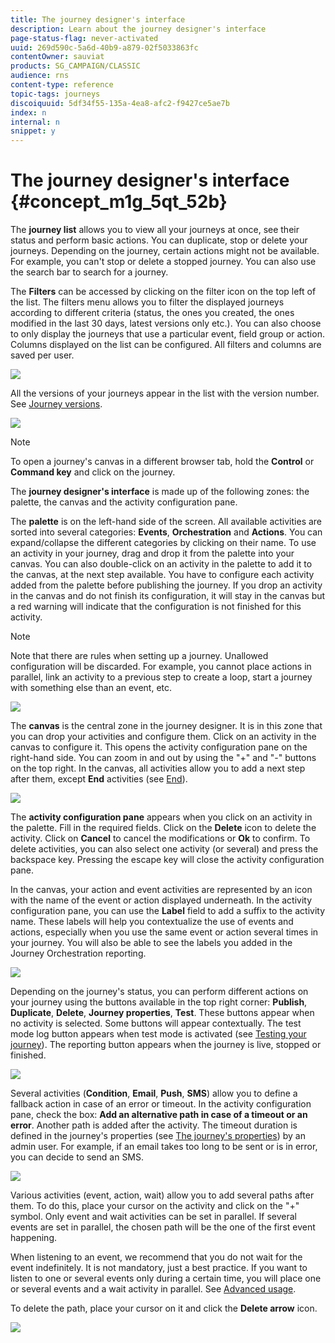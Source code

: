 ```yaml
---
title: The journey designer's interface
description: Learn about the journey designer's interface
page-status-flag: never-activated
uuid: 269d590c-5a6d-40b9-a879-02f5033863fc
contentOwner: sauviat
products: SG_CAMPAIGN/CLASSIC
audience: rns
content-type: reference
topic-tags: journeys
discoiquuid: 5df34f55-135a-4ea8-afc2-f9427ce5ae7b
index: n
internal: n
snippet: y
---
```


# The journey designer's interface {#concept_m1g_5qt_52b}

The **journey list** allows you to view all your journeys at once, see their status and perform basic actions. You can duplicate, stop or delete your journeys. Depending on the journey, certain actions might not be available. For example, you can't stop or delete a stopped journey. You can also use the search bar to search for a journey.

The **Filters** can be accessed by clicking on the filter icon on the top left of the list. The filters menu allows you to filter the displayed journeys according to different criteria (status, the ones you created, the ones modified in the last 30 days, latest versions only etc.). You can also choose to only display the journeys that use a particular event, field group or action. Columns displayed on the list can be configured. All filters and columns are saved per user.

![](../assets/journey74.png)

All the versions of your journeys appear in the list with the version number. See [Journey versions](../building-journeys/journeyversions.md#concept_ldc_k55_zgb).

![](../assets/journey37.png)

>[!NOTE]
>
>To open a journey's canvas in a different browser tab, hold the **Control** or **Command key** and click on the journey.

The **journey designer's interface** is made up of the following zones: the palette, the canvas and the activity configuration pane.

The **palette** is on the left-hand side of the screen. All available activities are sorted into several categories: **Events**, **Orchestration** and **Actions**. You can expand/collapse the different categories by clicking on their name. To use an activity in your journey, drag and drop it from the palette into your canvas. You can also double-click on an activity in the palette to add it to the canvas, at the next step available. You have to configure each activity added from the palette before publishing the journey. If you drop an activity in the canvas and do not finish its configuration, it will stay in the canvas but a red warning will indicate that the configuration is not finished for this activity.

>[!NOTE]
>
>Note that there are rules when setting up a journey. Unallowed configuration will be discarded. For example, you cannot place actions in parallel, link an activity to a previous step to create a loop, start a journey with something else than an event, etc.

 ![](../assets/journey38.png)

The **canvas** is the central zone in the journey designer. It is in this zone that you can drop your activities and configure them. Click on an activity in the canvas to configure it. This opens the activity configuration pane on the right-hand side. You can zoom in and out by using the "+" and "-" buttons on the top right. In the canvas, all activities allow you to add a next step after them, except **End** activities (see [End](../building-journeys/end.md)). 

 ![](../assets/journey39.png)

The **activity configuration pane** appears when you click on an activity in the palette. Fill in the required fields. Click on the **Delete** icon to delete the activity. Click on **Cancel** to cancel the modifications or **Ok** to confirm. To delete activities, you can also select one activity (or several) and press the backspace key. Pressing the escape key will close the activity configuration pane.

In the canvas, your action and event activities are represented by an icon with the name of the event or action displayed underneath. In the activity configuration pane, you can use the **Label** field to add a suffix to the activity name. These labels will help you contextualize the use of events and actions, especially when you use the same event or action several times in your journey. You will also be able to see the labels you added in the Journey Orchestration reporting.

 ![](../assets/journey59bis.png)

Depending on the journey's status, you can perform different actions on your journey using the buttons available in the top right corner: **Publish**, **Duplicate**, **Delete**, **Journey properties**, **Test**. These buttons appear when no activity is selected. Some buttons will appear contextually. The test mode log button appears when test mode is activated (see [Testing your journey](../building-journeys/journeypublication.md#section_ctr_lqk_fhb)). The reporting button appears when the journey is live, stopped or finished.

 ![](../assets/journey41.png)

Several activities (**Condition**, **Email**, **Push**, **SMS**) allow you to define a fallback action in case of an error or timeout. In the activity configuration pane, check the box: **Add an alternative path in case of a timeout or an error**. Another path is added after the activity. The timeout duration is defined in the journey's properties (see [The journey's properties](../building-journeys/journeyproperty.md#concept_prq_wqt_52b)) by an admin user. For example, if an email takes too long to be sent or is in error, you can decide to send an SMS.

 ![](../assets/journey42.png)

Various activities (event, action, wait) allow you to add several paths after them. To do this, place your cursor on the activity and click on the "+" symbol. Only event and wait activities can be set in parallel. If several events are set in parallel, the chosen path will be the one of the first event happening. 

When listening to an event, we recommend that you do not wait for the event indefinitely. It is not mandatory, just a best practice. If you want to listen to one or several events only during a certain time, you will place one or several events and a wait activity in parallel. See [Advanced usage](../building-journeys/journeyevent.md#section_vxv_h25_pgb).

To delete the path, place your cursor on it and click the **Delete arrow** icon.

 ![](../assets/journey42ter.png)

